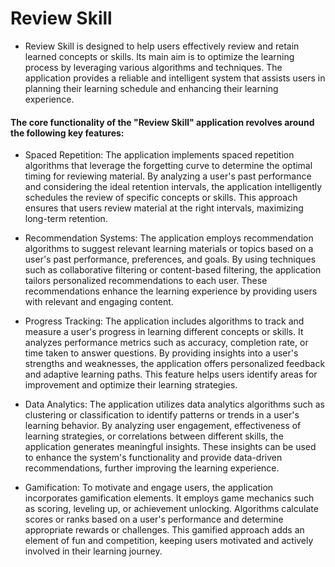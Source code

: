 # Review Skill

- Review Skill is designed to help users effectively review and retain learned concepts or skills. Its
  main aim is to optimize the learning process by leveraging various algorithms and techniques. The application provides
  a reliable and intelligent system that assists users in planning their learning schedule and enhancing their learning
  experience.

#### The core functionality of the "Review Skill" application revolves around the following key features:

- Spaced Repetition: The application implements spaced repetition algorithms that leverage the forgetting curve to
determine the optimal timing for reviewing material. By analyzing a user's past performance and considering the ideal
retention intervals, the application intelligently schedules the review of specific concepts or skills. This approach
ensures that users review material at the right intervals, maximizing long-term retention.

- Recommendation Systems: The application employs recommendation algorithms to suggest relevant learning materials or
topics based on a user's past performance, preferences, and goals. By using techniques such as collaborative filtering
or content-based filtering, the application tailors personalized recommendations to each user. These recommendations
enhance the learning experience by providing users with relevant and engaging content.

- Progress Tracking: The application includes algorithms to track and measure a user's progress in learning different
concepts or skills. It analyzes performance metrics such as accuracy, completion rate, or time taken to answer
questions. By providing insights into a user's strengths and weaknesses, the application offers personalized feedback
and adaptive learning paths. This feature helps users identify areas for improvement and optimize their learning
strategies.

- Data Analytics: The application utilizes data analytics algorithms such as clustering or classification to identify
patterns or trends in a user's learning behavior. By analyzing user engagement, effectiveness of learning strategies, or
correlations between different skills, the application generates meaningful insights. These insights can be used to
enhance the system's functionality and provide data-driven recommendations, further improving the learning experience.

- Gamification: To motivate and engage users, the application incorporates gamification elements. It employs game
mechanics such as scoring, leveling up, or achievement unlocking. Algorithms calculate scores or ranks based on a user's
performance and determine appropriate rewards or challenges. This gamified approach adds an element of fun and
competition, keeping users motivated and actively involved in their learning journey.
